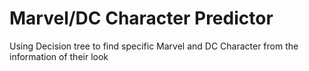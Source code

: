 # Marvel/DC Character Predictor

Using Decision tree to find specific Marvel and DC Character from the information of their look